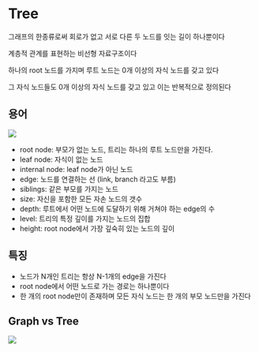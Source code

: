 # Tree

그래프의 한종류로써 회로가 없고 서로 다른 두 노드를 잇는 길이 하나뿐이다

계층적 관계를 표현하는 비선형 자료구조이다

하나의 root 노드를 가지며 루트 노드는 0개 이상의 자식 노드를 갖고 있다

그 자식 노드들도 0개 이상의 자식 노드를 갖고 있고 이는 반복적으로 정의된다

## 용어

<img src='https://user-images.githubusercontent.com/32455422/53223669-71ef4f00-36b5-11e9-83fc-ffe3d1ea8eea.png'/>

- root node: 부모가 없는 노드, 트리는 하나의 루트 노드만을 가진다.
- leaf node: 자식이 없는 노드
- internal node: leaf node가 아닌 노드
- edge: 노드를 연결하는 선 (link, branch 라고도 부름)
- siblings: 같은 부모를 가지는 노드
- size: 자신을 포함한 모든 자손 노드의 갯수
- depth: 루트에서 어떤 노드에 도달하기 위해 거쳐야 하는 edge의 수
- level: 트리의 특정 깊이를 가지는 노드의 집합
- height: root node에서 가장 깊숙히 있는 노드의 깊이

## 특징

- 노드가 N개인 트리는 항상 N-1개의 edge을 가진다
- root node에서 어떤 노드로 가는 경로는 하나뿐이다
- 한 개의 root node만이 존재하며 모든 자식 노드는 한 개의 부모 노드만을 가진다

## Graph vs Tree

<img src='https://gmlwjd9405.github.io/images/data-structure-graph/graph-vs-tree.png'>
